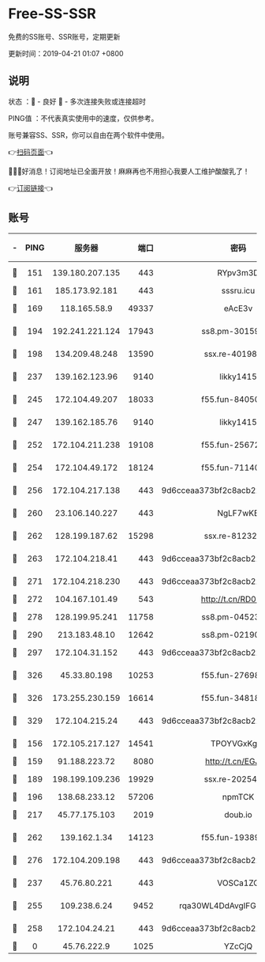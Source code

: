 # Free-SS-SSR

免费的SS账号、SSR账号，定期更新

更新时间：2019-04-21 01:07 +0800

## 说明

状态     ：🙂 - 良好 🙁 - 多次连接失败或连接超时

PING值   ：不代表真实使用中的速度，仅供参考。

账号兼容SS、SSR，你可以自由在两个软件中使用。

👉[扫码页面](https://liesauer.github.io/Free-SS-SSR/)👈

🎉🎉🎉好消息！订阅地址已全面开放！麻麻再也不用担心我要人工维护酸酸乳了！

👉[订阅链接](https://www.liesauer.net/yogurt/subscribe?ACCESS_TOKEN=DAYxR3mMaZAsaqUb)👈

## 账号

|-|PING|服务器|端口|密码|加密方式|区域|
|:----:|:----:|:-----:|-----:|:----:|:----:|:----:|
|🙂|151|139.180.207.135|443|RYpv3m3D|aes-256-cfb|JP|
|🙂|161|185.173.92.181|443|sssru.icu|rc4-md5|RU|
|🙂|169|118.165.58.9|49337|eAcE3v|chacha20-ietf|TW|
|🙂|194|192.241.221.124|17943|ss8.pm-30159735|aes-256-cfb|US|
|🙂|198|134.209.48.248|13590|ssx.re-40198259|aes-256-cfb|US|
|🙂|237|139.162.123.96|9140|likky1415|aes-256-cfb|JP|
|🙂|245|172.104.49.207|18033|f55.fun-84050556|aes-256-cfb|SG|
|🙂|247|139.162.185.76|9140|likky1415|aes-256-cfb|DE|
|🙂|252|172.104.211.238|19108|f55.fun-25672801|aes-256-cfb|US|
|🙂|254|172.104.49.172|18124|f55.fun-71140477|aes-256-cfb|SG|
|🙂|256|172.104.217.138|443|9d6cceaa373bf2c8acb22e60b6a58be6|aes-256-cfb|US|
|🙂|260|23.106.140.227|443|NgLF7wKB|aes-256-cfb|US|
|🙂|262|128.199.187.62|15298|ssx.re-81232665|aes-256-cfb|SG|
|🙂|263|172.104.218.41|443|9d6cceaa373bf2c8acb22e60b6a58be6|aes-256-cfb|US|
|🙂|271|172.104.218.230|443|9d6cceaa373bf2c8acb22e60b6a58be6|aes-256-cfb|US|
|🙂|272|104.167.101.49|543|http://t.cn/RD0D7sx|rc4-md5|CA|
|🙂|278|128.199.95.241|11758|ss8.pm-04523881|aes-256-cfb|SG|
|🙂|290|213.183.48.10|12642|ss8.pm-02190555|rc4-md5|RU|
|🙂|297|172.104.31.152|443|9d6cceaa373bf2c8acb22e60b6a58be6|aes-256-cfb|US|
|🙂|326|45.33.80.198|10253|f55.fun-27698547|aes-256-cfb|US|
|🙂|326|173.255.230.159|16614|f55.fun-34818706|aes-256-cfb|US|
|🙂|329|172.104.215.24|443|9d6cceaa373bf2c8acb22e60b6a58be6|aes-256-cfb|US|
|🙂|156|172.105.217.127|14541|TPOYVGxKglpi|aes-256-cfb|JP|
|🙂|159|91.188.223.72|8080|http://t.cn/EGJIyrl|rc4-md5|RU|
|🙂|189|198.199.109.236|19929|ssx.re-20254148|aes-256-cfb|US|
|🙂|196|138.68.233.12|57206|npmTCK|rc4-md5|US|
|🙂|217|45.77.175.103|2019|doub.io|aes-128-ctr|SG|
|🙂|262|139.162.1.34|14123|f55.fun-19389187|aes-256-cfb|SG|
|🙂|276|172.104.209.198|443|9d6cceaa373bf2c8acb22e60b6a58be6|aes-256-cfb|US|
|🙁|237|45.76.80.221|443|VOSCa1ZG|aes-256-cfb|DE|
|🙁|255|109.238.6.24|9452|rqa30WL4DdAvgIFG6Fs3znzTa|aes-256-cfb|FR|
|🙁|258|172.104.24.21|443|9d6cceaa373bf2c8acb22e60b6a58be6|aes-256-cfb|US|
|🙁|0|45.76.222.9|1025|YZcCjQ|rc4-md5|JP|
